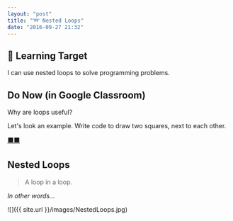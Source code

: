 ```yaml
---
layout: "post"
title: "➿ Nested Loops"
date: "2016-09-27 21:32"
---
```


## 🎯 Learning Target
I can use nested loops to solve programming problems.

## Do Now (in Google Classroom)
Why are loops useful?

Let's look an example. Write code to draw two squares, next to each other.

[⬛⬛](http://snap.berkeley.edu/snapsource/snap.html#present:Username=223bsk&ProjectName=nestedLoops)

## Nested Loops
> A loop in a loop.

_In other words..._

![]({{ site.url }}/images/NestedLoops.jpg)
